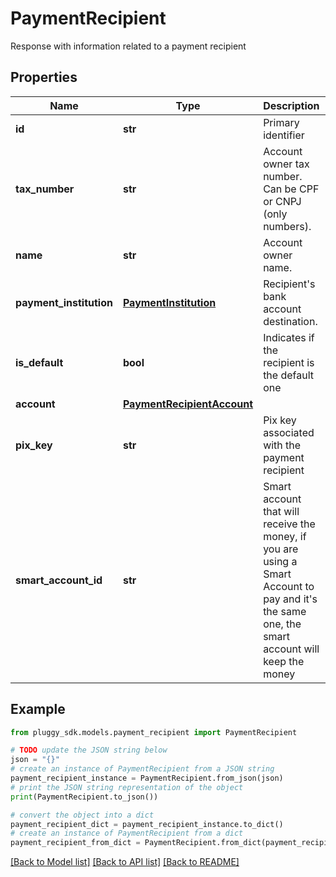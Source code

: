 # PaymentRecipient

Response with information related to a payment recipient

## Properties

Name | Type | Description | Notes
------------ | ------------- | ------------- | -------------
**id** | **str** | Primary identifier | 
**tax_number** | **str** | Account owner tax number. Can be CPF or CNPJ (only numbers). | 
**name** | **str** | Account owner name. | 
**payment_institution** | [**PaymentInstitution**](PaymentInstitution.md) | Recipient&#39;s bank account destination. | 
**is_default** | **bool** | Indicates if the recipient is the default one | 
**account** | [**PaymentRecipientAccount**](PaymentRecipientAccount.md) |  | 
**pix_key** | **str** | Pix key associated with the payment recipient | [optional] 
**smart_account_id** | **str** | Smart account that will receive the money, if you are using a Smart Account to pay and it&#39;s the same one, the smart account will keep the money | [optional] 

## Example

```python
from pluggy_sdk.models.payment_recipient import PaymentRecipient

# TODO update the JSON string below
json = "{}"
# create an instance of PaymentRecipient from a JSON string
payment_recipient_instance = PaymentRecipient.from_json(json)
# print the JSON string representation of the object
print(PaymentRecipient.to_json())

# convert the object into a dict
payment_recipient_dict = payment_recipient_instance.to_dict()
# create an instance of PaymentRecipient from a dict
payment_recipient_from_dict = PaymentRecipient.from_dict(payment_recipient_dict)
```
[[Back to Model list]](../README.md#documentation-for-models) [[Back to API list]](../README.md#documentation-for-api-endpoints) [[Back to README]](../README.md)


